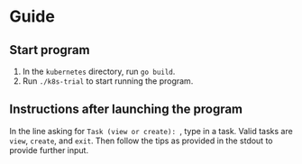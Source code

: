 # Guide

## Start program

1. In the `kubernetes` directory, run `go build`.
1. Run `./k8s-trial` to start running the program.

## Instructions after launching the program

In the line asking for `Task (view or create): `, type in a task. Valid tasks are `view`, `create`, and `exit`. Then 
follow the tips as provided in the stdout to provide further input.